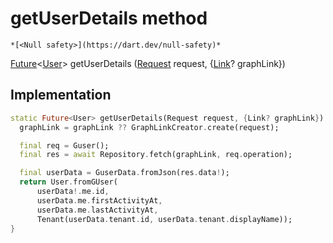 


# getUserDetails method




    *[<Null safety>](https://dart.dev/null-safety)*




[Future](https://api.flutter.dev/flutter/dart-async/Future-class.html)&lt;[User](../../yonomi-sdk/User-class.md)> getUserDetails
([Request](../../yonomi-sdk/Request-class.md) request, {[Link](https://pub.dev/documentation/gql_link/0.4.2/link/Link-class.html)? graphLink})








## Implementation

```dart
static Future<User> getUserDetails(Request request, {Link? graphLink}) async {
  graphLink = graphLink ?? GraphLinkCreator.create(request);

  final req = Guser();
  final res = await Repository.fetch(graphLink, req.operation);

  final userData = GuserData.fromJson(res.data!);
  return User.fromGUser(
      userData!.me.id,
      userData.me.firstActivityAt,
      userData.me.lastActivityAt,
      Tenant(userData.tenant.id, userData.tenant.displayName));
}
```







